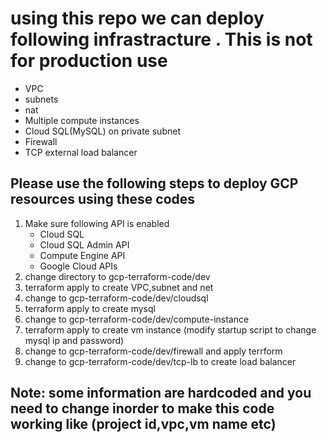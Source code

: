 # using this repo we can deploy following infrastracture . This is not for production use
 - VPC
 - subnets
 - nat
 - Multiple compute instances
 - Cloud SQL(MySQL) on private subnet
 - Firewall
 - TCP external load balancer

 ## Please use the following steps to deploy GCP resources using these codes
 1. Make sure following API is enabled
    - Cloud SQL
    - Cloud SQL Admin API
    - Compute Engine API
    - Google Cloud APIs
2. change directory to gcp-terraform-code/dev
3. terraform apply to create VPC,subnet and net
4. change to gcp-terraform-code/dev/cloudsql
5. terraform apply to create mysql
6. change to gcp-terraform-code/dev/compute-instance
7. terraform apply to create vm instance (modify startup script to change mysql ip and password)
8. change to gcp-terraform-code/dev/firewall and apply terrform 
9. change to gcp-terraform-code/dev/tcp-lb to create load balancer

## Note: some information are hardcoded and you need to change inorder to make this code working like (project id,vpc,vm name etc)